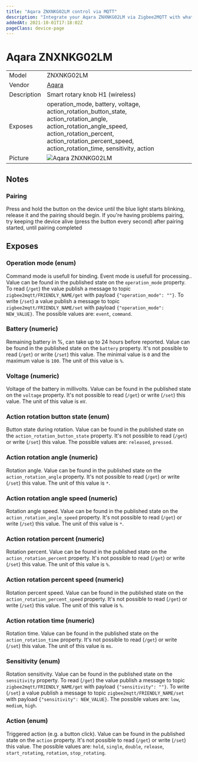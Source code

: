 ```yaml
---
title: "Aqara ZNXNKG02LM control via MQTT"
description: "Integrate your Aqara ZNXNKG02LM via Zigbee2MQTT with whatever smart home infrastructure you are using without the vendor's bridge or gateway."
addedAt: 2021-10-01T17:18:02Z
pageClass: device-page
---
```


<!-- !!!! -->
<!-- ATTENTION: This file is auto-generated through docgen! -->
<!-- You can only edit the "Notes"-Section between the two comment lines "Notes BEGIN" and "Notes END". -->
<!-- Do not use h1 or h2 heading within "## Notes"-Section. -->
<!-- !!!! -->

# Aqara ZNXNKG02LM

|     |     |
|-----|-----|
| Model | ZNXNKG02LM  |
| Vendor  | [Aqara](/supported-devices/#v=Aqara)  |
| Description | Smart rotary knob H1 (wireless) |
| Exposes | operation_mode, battery, voltage, action_rotation_button_state, action_rotation_angle, action_rotation_angle_speed, action_rotation_percent, action_rotation_percent_speed, action_rotation_time, sensitivity, action |
| Picture | ![Aqara ZNXNKG02LM](https://www.zigbee2mqtt.io/images/devices/ZNXNKG02LM.png) |


<!-- Notes BEGIN: You can edit here. Add "## Notes" headline if not already present. -->
## Notes

### Pairing

Press and hold the button on the device until the blue light starts blinking, release it and the pairing should begin.
If you're having problems pairing, try keeping the device alive (press the button every second) after pairing started, until pairing completed
<!-- Notes END: Do not edit below this line -->




## Exposes

### Operation mode (enum)
Command mode is usefull for binding. Event mode is usefull for processing..
Value can be found in the published state on the `operation_mode` property.
To read (`/get`) the value publish a message to topic `zigbee2mqtt/FRIENDLY_NAME/get` with payload `{"operation_mode": ""}`.
To write (`/set`) a value publish a message to topic `zigbee2mqtt/FRIENDLY_NAME/set` with payload `{"operation_mode": NEW_VALUE}`.
The possible values are: `event`, `command`.

### Battery (numeric)
Remaining battery in %, can take up to 24 hours before reported.
Value can be found in the published state on the `battery` property.
It's not possible to read (`/get`) or write (`/set`) this value.
The minimal value is `0` and the maximum value is `100`.
The unit of this value is `%`.

### Voltage (numeric)
Voltage of the battery in millivolts.
Value can be found in the published state on the `voltage` property.
It's not possible to read (`/get`) or write (`/set`) this value.
The unit of this value is `mV`.

### Action rotation button state (enum)
Button state during rotation.
Value can be found in the published state on the `action_rotation_button_state` property.
It's not possible to read (`/get`) or write (`/set`) this value.
The possible values are: `released`, `pressed`.

### Action rotation angle (numeric)
Rotation angle.
Value can be found in the published state on the `action_rotation_angle` property.
It's not possible to read (`/get`) or write (`/set`) this value.
The unit of this value is `*`.

### Action rotation angle speed (numeric)
Rotation angle speed.
Value can be found in the published state on the `action_rotation_angle_speed` property.
It's not possible to read (`/get`) or write (`/set`) this value.
The unit of this value is `*`.

### Action rotation percent (numeric)
Rotation percent.
Value can be found in the published state on the `action_rotation_percent` property.
It's not possible to read (`/get`) or write (`/set`) this value.
The unit of this value is `%`.

### Action rotation percent speed (numeric)
Rotation percent speed.
Value can be found in the published state on the `action_rotation_percent_speed` property.
It's not possible to read (`/get`) or write (`/set`) this value.
The unit of this value is `%`.

### Action rotation time (numeric)
Rotation time.
Value can be found in the published state on the `action_rotation_time` property.
It's not possible to read (`/get`) or write (`/set`) this value.
The unit of this value is `ms`.

### Sensitivity (enum)
Rotation sensitivity.
Value can be found in the published state on the `sensitivity` property.
To read (`/get`) the value publish a message to topic `zigbee2mqtt/FRIENDLY_NAME/get` with payload `{"sensitivity": ""}`.
To write (`/set`) a value publish a message to topic `zigbee2mqtt/FRIENDLY_NAME/set` with payload `{"sensitivity": NEW_VALUE}`.
The possible values are: `low`, `medium`, `high`.

### Action (enum)
Triggered action (e.g. a button click).
Value can be found in the published state on the `action` property.
It's not possible to read (`/get`) or write (`/set`) this value.
The possible values are: `hold`, `single`, `double`, `release`, `start_rotating`, `rotation`, `stop_rotating`.

